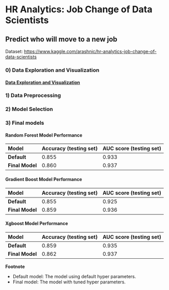 # HR Analytics: Job Change of Data Scientists
## Predict who will move to a new job

Dataset: https://www.kaggle.com/arashnic/hr-analytics-job-change-of-data-scientists


### 0) Data Exploration and Visualization
#### <a href = "https://nbviewer.jupyter.org/github/Wei-Kuang/HR_JobChange/blob/main/HR_Analysis_Step0_DataVisualization.ipynb">Data Exploration and Visualization</a>  

### 1) Data Preprocessing

### 2) Model Selection

### 3) Final models

#### Random Forest Model Performance
| Model              | Accuracy (testing set) | AUC score (testing set) |
| :--                | :--                    |:--                      |
| **Default**        | 0.855                  | 0.933                   |
| **Final Model**    | 0.860                  | 0.937                   |


#### Gradient Boost Model Performance
| Model              | Accuracy (testing set) | AUC score (testing set) |
| :--                | :--                    |:--                      |
| **Default**        | 0.855                  | 0.925                   |
| **Final Model**    | 0.859                  | 0.936                   |


#### Xgboost Model Performance
| Model              | Accuracy (testing set) | AUC score (testing set) |
| :--                | :--                    |:--                      |
| **Default**        | 0.859                  | 0.935                   |
| **Final Model**    | 0.862                  | 0.937                   |


**Footnote**
- Default model: The model using default hyper parameters.
- Final model: The model with tuned hyper parameters.
